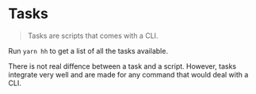# Tasks

> Tasks are scripts that comes with a CLI.

Run `yarn hh` to get a list of all the tasks available.

There is not real diffence between a task and a script. However, tasks integrate very well and are made for any command that would deal with a CLI.
